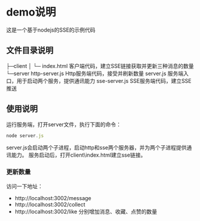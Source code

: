 # demo说明

这是一个基于nodejs的SSE的示例代码

## 文件目录说明
├─client
│  └─ index.html  客户端代码，建立SSE链接获取并更新三种消息的数量         
└─server
        http-server.js  Http服务端代码，接受并刷新数量
        server.js       服务端入口，用于启动两个服务，提供通讯能力
        sse-server.js   SSE服务端代码，建立SSE推送

## 使用说明
运行服务端，打开server文件，执行下面的命令：
```js
node server.js
```
server.js会启动两个子进程，启动http和sse两个服务器，并为两个子进程提供通讯能力。
服务启动后，打开client\index.html建立sse链接。

### 更新数量
访问一下地址：
- http://localhost:3002/message
- http://localhost:3002/collect
- http://localhost:3002/like
分别增加消息、收藏、点赞的数量


